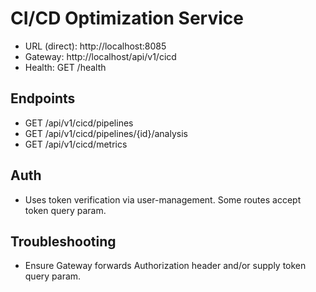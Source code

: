 # CI/CD Optimization Service

- URL (direct): http://localhost:8085
- Gateway: http://localhost/api/v1/cicd
- Health: GET /health

## Endpoints
- GET /api/v1/cicd/pipelines
- GET /api/v1/cicd/pipelines/{id}/analysis
- GET /api/v1/cicd/metrics

## Auth
- Uses token verification via user-management. Some routes accept token query param.

## Troubleshooting
- Ensure Gateway forwards Authorization header and/or supply token query param.

